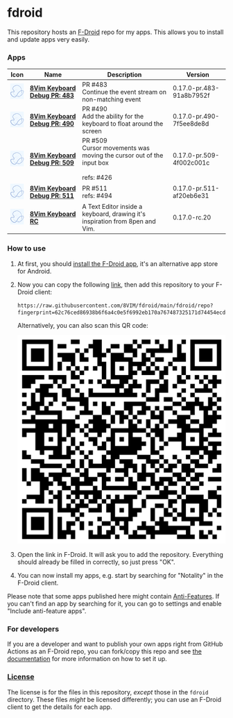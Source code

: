 # fdroid
This repository hosts an [F-Droid](https://f-droid.org/) repo for my apps. This allows you to install and update apps very easily.

### Apps

<!-- This table is auto-generated. Do not edit -->
| Icon | Name | Description | Version |
| --- | --- | --- | --- |
| <a href="https://github.com/8VIM/8VIM"><img src="fdroid/repo/inc.flide.vi8.pr483/en-US/icon.png" alt="8Vim Keyboard Debug PR: 483 icon" width="36px" height="36px"></a> | [**8Vim Keyboard Debug PR: 483**](https://github.com/8VIM/8VIM) | PR #483<br />Continue the event stream on non-matching event | 0.17.0-pr.483-91a8b7952f |
| <a href="https://github.com/8VIM/8VIM"><img src="fdroid/repo/inc.flide.vi8.pr490/en-US/icon.png" alt="8Vim Keyboard Debug PR: 490 icon" width="36px" height="36px"></a> | [**8Vim Keyboard Debug PR: 490**](https://github.com/8VIM/8VIM) | PR #490<br />Add the ability for the keyboard to float around the screen | 0.17.0-pr.490-7f5ee8de8d |
| <a href="https://github.com/8VIM/8VIM"><img src="fdroid/repo/inc.flide.vi8.pr509/en-US/icon.png" alt="8Vim Keyboard Debug PR: 509 icon" width="36px" height="36px"></a> | [**8Vim Keyboard Debug PR: 509**](https://github.com/8VIM/8VIM) | PR #509<br />Cursor movements was moving the cursor out of the input box<br /><br />refs: #426 | 0.17.0-pr.509-4f002c001c |
| <a href="https://github.com/8VIM/8VIM"><img src="fdroid/repo/inc.flide.vi8.pr511/en-US/icon.png" alt="8Vim Keyboard Debug PR: 511 icon" width="36px" height="36px"></a> | [**8Vim Keyboard Debug PR: 511**](https://github.com/8VIM/8VIM) | PR #511<br />refs: #494 | 0.17.0-pr.511-af20eb6e31 |
| <a href="https://github.com/8VIM/8VIM"><img src="fdroid/repo/inc.flide.vi8.rc/en-US/icon.png" alt="8Vim Keyboard RC icon" width="36px" height="36px"></a> | [**8Vim Keyboard RC**](https://github.com/8VIM/8VIM) | A Text Editor inside a keyboard, drawing it's inspiration from 8pen and Vim.  | 0.17.0-rc.20 |
<!-- end apps table --><!-- end apps table --><!-- end apps table --><!-- end apps table --><!-- end apps table --><!-- end apps table --><!-- end apps table --><!-- end apps table -->

### How to use
1. At first, you should [install the F-Droid app](https://f-droid.org/), it's an alternative app store for Android.
2. Now you can copy the following [link](https://raw.githubusercontent.com/xarantolus/fdroid/main/fdroid/repo?fingerprint=080898ae4309aeceb58915e43a4b7c4a3e2cda40c91738e2c02f58339ab2fbd7), then add this repository to your F-Droid client:

    ```
    https://raw.githubusercontent.com/8VIM/fdroid/main/fdroid/repo?fingerprint=62c76ced86938b6f6a4c0e5f6992eb170a767487325171d74454ecd924c6408d
    ```

    Alternatively, you can also scan this QR code:

    <p align="center">
      <img src=".github/qrcode.png?raw=true" alt="F-Droid repo QR code"/>
    </p>

3. Open the link in F-Droid. It will ask you to add the repository. Everything should already be filled in correctly, so just press "OK".
4. You can now install my apps, e.g. start by searching for "Notality" in the F-Droid client.

Please note that some apps published here might contain [Anti-Features](https://f-droid.org/en/docs/Anti-Features/). If you can't find an app by searching for it, you can go to settings and enable "Include anti-feature apps".

### For developers
If you are a developer and want to publish your own apps right from GitHub Actions as an F-Droid repo, you can fork/copy this repo and see  [the documentation](setup.md) for more information on how to set it up.

### [License](LICENSE)
The license is for the files in this repository, *except* those in the `fdroid` directory. These files *might* be licensed differently; you can use an F-Droid client to get the details for each app.
